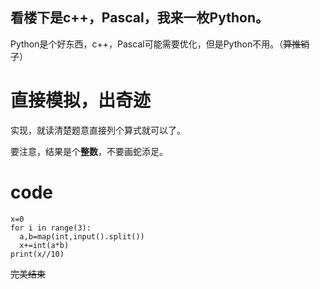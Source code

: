 ## 看楼下是c++，Pascal，我来一枚Python。
Python是个好东西，c++，Pascal可能需要优化，但是Python不用。（~~算推销了~~）
# 直接模拟，出奇迹
实现，就读清楚题意直接列个算式就可以了。

要注意，结果是个**整数**，不要画蛇添足。
# code
```
x=0
for i in range(3):
  a,b=map(int,input().split())
  x+=int(a*b)
print(x//10)

```
~~完美结束~~